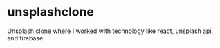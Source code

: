 # unsplashclone
Unsplash clone where I worked with technology like react, unsplash api, and firebase
